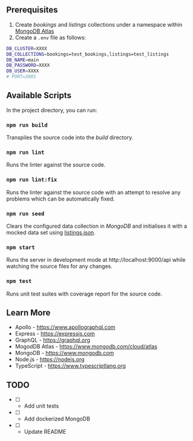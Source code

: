 ## Prerequisites

1. Create _bookings_ and _listings_ collections under a namespace within [MongoDB Atlas](https://cloud.mongodb.com)
2. Create a `.env` file as follows:

```sh
DB_CLUSTER=XXXX
DB_COLLECTIONS=bookings=test_bookings,listings=test_listings
DB_NAME=main
DB_PASSWORD=XXXX
DB_USER=XXXX
# PORT=3001
```

## Available Scripts

In the project directory, you can run:

### `npm run build`

Transpiles the source code into the _build_ directory.

### `npm run lint`

Runs the linter against the source code.

### `npm run lint:fix`

Runs the linter against the source code with an attempt to resolve any problems
which can be automatically fixed.

### `npm run seed`

Clears the configured data collection in _MongoDB_ and initialises it with a
mocked data set using [listings.json](db/json/listings.json).

### `npm start`

Runs the server in development mode at http://localhost:9000/api while watching the
source files for any changes.

### `npm test`

Runs unit test suites with coverage report for the source code.

## Learn More

-   Apollo - https://www.apollographql.com
-   Express - https://expressjs.com
-   GraphQL - https://graphql.org
-   MogodDB Atlas - https://www.mongodb.com/cloud/atlas
-   MongoDB - https://www.mongodb.com
-   Node.js - https://nodejs.org
-   TypeScript - https://www.typescriptlang.org

## TODO

-   [ ] -   Add unit tests
-   [ ] -   Add dockerized MongoDB
-   [ ] -   Update README

